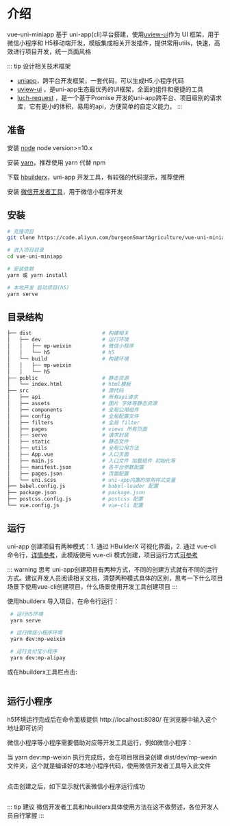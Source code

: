 # 介绍

vue-uni-miniapp 基于 uni-app(cli)平台搭建，使用[uview-ui](https://www.uviewui.com/)作为 UI 框架，用于微信小程序和 H5移动端开发，模版集成相关开发插件，提供常用utils，快速，高效进行项目开发，统一页面风格

::: tip
设计相关技术框架
- [uniapp](https://uniapp.dcloud.io/)，跨平台开发框架，一套代码，可以生成H5,小程序代码
- [uview-ui](https://www.uviewui.com/) ，是uni-app生态最优秀的UI框架，全面的组件和便捷的工具
- [luch-request](https://www.quanzhan.co/luch-request/handbook/) ，是一个基于Promise 开发的uni-app跨平台、项目级别的请求库，它有更小的体积，易用的api，方便简单的自定义能力。
:::


## 准备

安装 [node](https://nodejs.org/zh-cn/) node version>=10.x

安装 [yarn](https://yarn.bootcss.com/)，推荐使用 yarn 代替 npm

下载 [hbuilderx](https://www.dcloud.io/hbuilderx.html)，uni-app 开发工具，有较强的代码提示，推荐使用

安装 [微信开发者工具](https://developers.weixin.qq.com/miniprogram/dev/devtools/download.html)，用于微信小程序开发

## 安装

```sh
# 克隆项目
git clone https://code.aliyun.com/burgeonSmartAgriculture/vue-uni-miniapp.git

# 进入项目目录
cd vue-uni-miniapp

# 安装依赖
yarn 或 yarn install

# 本地开发 启动项目(h5)
yarn serve
```

## 目录结构

```bash
├── dist                       # 构建相关
│   ├── dev                    # 运行环境
│   │   ├── mp-weixin          # 微信小程序
│   │   └── h5                 # h5
│   └── build                  # 构建环境
│   │   ├── mp-weixin
│   │   └── h5
├── public                     # 静态资源
│   └── index.html             # html模板
├── src                        # 源代码
│   ├── api                    # 所有api请求
│   ├── assets                 # 图片 字体等静态资源
│   ├── components             # 全局公用组件
│   ├── config                 # 全局配置文件
│   ├── filters                # 全局 filter
│   ├── pages                  # views 所有页面
│   ├── serve                  # 请求封装
│   ├── static                 # 静态文件
│   ├── utils                  # 全局公用方法
│   ├── App.vue                # 入口页面
│   ├── main.js                # 入口文件 加载组件 初始化等
│   ├── manifest.json          # 各平台参数配置
│   ├── pages.json             # 页面配置
│   └── uni.scss               # uni-app内置的常用样式变量
├── babel.config.js            # babel-loader 配置
├── package.json               # package.json
├── postcss.config.js          # postcss 配置
└── vue.config.js              # vue-cli 配置
```

## 运行

uni-app 创建项目有两种模式：1. 通过 HBuilderX 可视化界面，2. 通过 vue-cli 命令行，[详情参考](https://uniapp.dcloud.io/quickstart-hx)，此模版使用 vue-cli 模式创建，项目运行方式[可参考](https://uniapp.dcloud.io/quickstart-cli?id=%e8%bf%90%e8%a1%8c%e3%80%81%e5%8f%91%e5%b8%83uni-app)

::: warning 思考
uni-app创建项目有两种方式，不同的创建方式就有不同的运行方式。建议开发人员阅读相关文档，清楚两种模式具体的区别，思考一下什么项目场景下使用vue-cli创建项目，什么场景使用开发工具创建项目
:::

使用hbuilderx 导入项目，在命令行运行：
``` sh
 # 运行H5环境
 yarn serve

 # 运行微信小程序环境
 yarn dev:mp-weixin

 # 运行支付宝小程序
 yarn dev:mp-alipay
```
或在hbuilderx工具栏点击:

<img :src="$withBase('/assets/img/dev.png')">

## 运行小程序

h5环境运行完成后在命令面板提供 http://localhost:8080/ 在浏览器中输入这个地址即可访问

微信小程序等小程序需要借助对应等开发工具运行，例如微信小程序：

当 yarn dev:mp-weixin 执行完成后，会在项目根目录创建 dist/dev/mp-wexin文件夹，这个就是编译好的本地小程序代码，使用微信开发者工具导入此文件

<img :src="$withBase('/assets/img/wexinexport.jpg')">

点击创建之后，如下显示就代表微信小程序运行成功

<img :src="$withBase('/assets/img/weixinSuccess.jpg')">

::: tip 建议
微信开发者工具和hbuilderx具体使用方法在这不做赘述，各位开发人员自行掌握
:::


















